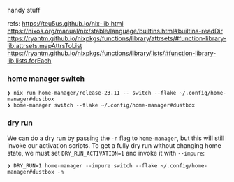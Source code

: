 handy stuff

refs:
https://teu5us.github.io/nix-lib.html
https://nixos.org/manual/nix/stable/language/builtins.html#builtins-readDir
https://ryantm.github.io/nixpkgs/functions/library/attrsets/#function-library-lib.attrsets.mapAttrsToList
https://ryantm.github.io/nixpkgs/functions/library/lists/#function-library-lib.lists.forEach

### home manager switch

```console
❯ nix run home-manager/release-23.11 -- switch --flake ~/.config/home-manager#dustbox
❯ home-manager switch --flake ~/.config/home-manager#dustbox
```

### dry run

We can do a dry run by passing the `-n` flag to `home-manager`, but this will still invoke our activation scripts.
To get a fully dry run without changing home state, we must set `DRY_RUN_ACTIVATION=1` and invoke it with `--impure`:

```console
❯ DRY_RUN=1 home-manager --impure switch --flake ~/.config/home-manager#dustbox -n
```
